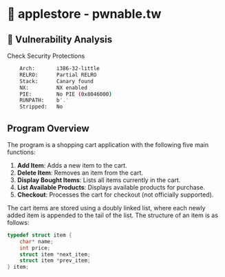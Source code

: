 # 📌 **applestore - pwnable.tw**  

## 🔹 **Vulnerability Analysis**  
Check Security Protections
``` bash
    Arch:       i386-32-little
    RELRO:      Partial RELRO
    Stack:      Canary found
    NX:         NX enabled
    PIE:        No PIE (0x8046000)
    RUNPATH:    b'.'
    Stripped:   No
```

## Program Overview
The program is a shopping cart application with the following five main functions:
1. **Add Item**: Adds a new item to the cart.
2. **Delete Item**: Removes an item from the cart.
3. **Display Bought Items**: Lists all items currently in the cart.
4. **List Available Products**: Displays available products for purchase.
5. **Checkout**: Processes the cart for checkout (not officially supported).

The cart items are stored using a doubly linked list, where each newly added item is appended to the tail of the list. The structure of an item is as follows:
```c
typedef struct item {
    char* name;
    int price;
    struct item *next_item;
    struct item *prev_item;
} item;
```
